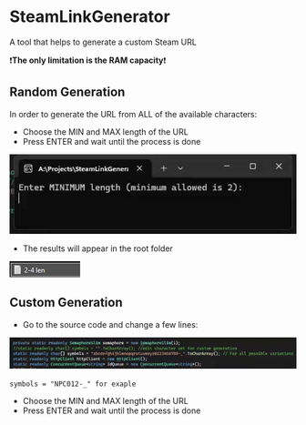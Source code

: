 # SteamLinkGenerator
A tool that helps to generate a custom Steam URL

❗**The only limitation is the RAM capacity**❗

## Random Generation
In order to generate the URL from ALL of the available characters:

- Choose the MIN and MAX length of the URL
- Press ENTER and wait until the process is done

![PROCESS](Media/gif.gif)

- The results will appear in the root folder
  
![OUTPUT](Media/output.png)

## Custom Generation
- Go to the source code and change a few lines:

![PROCESS](Media/gif2.gif)

```symbols = "NPC012-_" for exaple```
- Choose the MIN and MAX length of the URL
- Press ENTER and wait until the process is done
